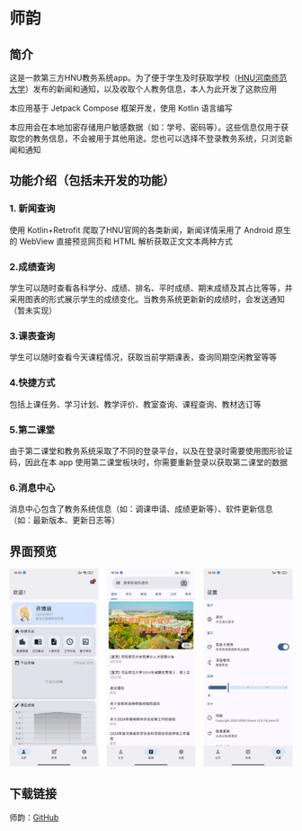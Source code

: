 # 师韵

## 简介

这是一款第三方HNU教务系统app。为了便于学生及时获取学校（[HNU河南师范大学](https://www.htu.edu.cn/)）发布的新闻和通知，以及收取个人教务信息，本人为此开发了这款应用

本应用基于 Jetpack Compose 框架开发，使用 Kotlin 语言编写

本应用会在本地加密存储用户敏感数据（如：学号、密码等）。这些信息仅用于获取您的教务信息，不会被用于其他用途。您也可以选择不登录教务系统，只浏览新闻和通知

## 功能介绍（包括未开发的功能）

### 1. 新闻查询

使用 Kotlin+Retrofit 爬取了HNU官网的各类新闻，新闻详情采用了 Android 原生的 WebView 直接预览网页和 HTML 解析获取正文文本两种方式

### 2.成绩查询

学生可以随时查看各科学分、成绩、排名、平时成绩、期末成绩及其占比等等，并采用图表的形式展示学生的成绩变化。当教务系统更新新的成绩时，会发送通知（暂未实现）

### 3.课表查询

学生可以随时查看今天课程情况，获取当前学期课表，查询同期空闲教室等等

### 4.快捷方式

包括上课任务、学习计划、教学评价、教室查询、课程查询、教材选订等

### 5.第二课堂

由于第二课堂和教务系统采取了不同的登录平台，以及在登录时需要使用图形验证码，因此在本 app 使用第二课堂板块时，你需要重新登录以获取第二课堂的数据

### 6.消息中心

消息中心包含了教务系统信息（如：调课申请、成绩更新等）、软件更新信息（如：最新版本、更新日志等）

## 界面预览

!["Screen"](/img/ScreenShot.png)

## 下载链接

师韵：[GitHub](https://github.com/JiaLiFuNia/SmartHNU/releases/latest)
